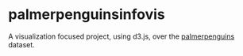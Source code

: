 # palmerpenguinsinfovis
A visualization focused project, using d3.js, over the [palmerpenguins](https://allisonhorst.github.io/palmerpenguins/) dataset.
